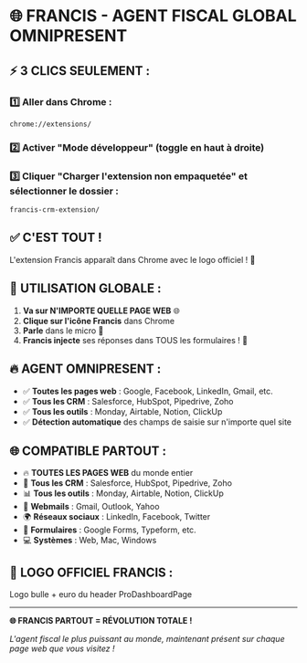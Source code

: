 # 🌐 FRANCIS - AGENT FISCAL GLOBAL OMNIPRESENT

## ⚡ 3 CLICS SEULEMENT :

### 1️⃣ Aller dans Chrome :
```
chrome://extensions/
```

### 2️⃣ Activer "Mode développeur" (toggle en haut à droite)

### 3️⃣ Cliquer "Charger l'extension non empaquetée" et sélectionner le dossier :
```
francis-crm-extension/
```

## ✅ C'EST TOUT !

L'extension Francis apparaît dans Chrome avec le logo officiel ! 🎯

## 🎤 UTILISATION GLOBALE :

1. **Va sur N'IMPORTE QUELLE PAGE WEB** 🌐
2. **Clique sur l'icône Francis** dans Chrome  
3. **Parle** dans le micro 🎤
4. **Francis injecte** ses réponses dans TOUS les formulaires ! 💼

## 🔥 AGENT OMNIPRESENT :
- ✅ **Toutes les pages web** : Google, Facebook, LinkedIn, Gmail, etc.
- ✅ **Tous les CRM** : Salesforce, HubSpot, Pipedrive, Zoho
- ✅ **Tous les outils** : Monday, Airtable, Notion, ClickUp
- ✅ **Détection automatique** des champs de saisie sur n'importe quel site

## 🌐 COMPATIBLE PARTOUT :
- 🔥 **TOUTES LES PAGES WEB** du monde entier
- 💼 **Tous les CRM** : Salesforce, HubSpot, Pipedrive, Zoho
- 📊 **Tous les outils** : Monday, Airtable, Notion, ClickUp
- 📧 **Webmails** : Gmail, Outlook, Yahoo
- 🌍 **Réseaux sociaux** : LinkedIn, Facebook, Twitter
- 📝 **Formulaires** : Google Forms, Typeform, etc.
- 💻 **Systèmes** : Web, Mac, Windows

## 🎨 LOGO OFFICIEL FRANCIS :
Logo bulle + euro du header ProDashboardPage

---
**🌐 FRANCIS PARTOUT = RÉVOLUTION TOTALE !**

*L'agent fiscal le plus puissant au monde, maintenant présent sur chaque page web que vous visitez !*
